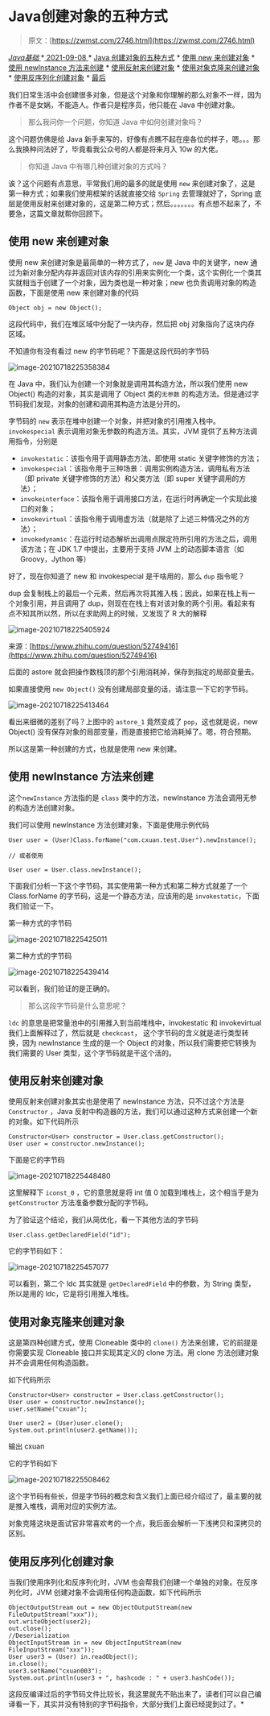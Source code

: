 <!--yml
category: 未分类
date: 0001-01-01 00:00:00
--->

# Java创建对象的五种方式

> 原文：[https://zwmst.com/2746.html](https://zwmst.com/2746.html)

   [ *Java基础* ](https://zwmst.com/java%e5%9f%ba%e7%a1%80)*[ <time datetime="2021-09-08T09:18:47+08:00"> 2021-09-08 </time> ](https://zwmst.com/2746.html)  *   [Java 创建对象的五种方式](#java-创建对象的五种方式)
    *   [使用 new 来创建对象](#使用-new-来创建对象)
    *   [使用 newInstance 方法来创建](#使用-newinstance-方法来创建)
    *   [使用反射来创建对象](#使用反射来创建对象)
    *   [使用对象克隆来创建对象](#使用对象克隆来创建对象)
    *   [使用反序列化创建对象](#使用反序列化创建对象)
    *   [最后](#最后)

我们日常生活中会创建很多对象，但是这个对象和你理解的那么对象不一样，因为作者不是女娲，不能造人。作者只是程序员，他只能在 Java 中创建对象。

> 那么我问你一个问题，你知道 Java 中如何创建对象吗？

这个问题仿佛是给 Java 新手来写的，好像有点瞧不起在座各位的样子，嗯。。。那么我换种问法好了，毕竟看我公众号的人都是将来月入 10w 的大佬。

> 你知道 Java 中有哪几种创建对象的方式吗？

诶？这个问题有点意思，平常我们用的最多的就是使用 `new` 来创建对象了，这是第一种方式；如果我们使用框架的话就直接交给 `Spring` 去管理就好了，Spring 底层是使用反射来创建对象的，这是第二种方式；然后。。。。。。。有点想不起来了，不要急，这篇文章就帮你回顾下。

## 使用 new 来创建对象

使用 new 来创建对象是最简单的一种方式了，`new` 是 Java 中的关键字，new 通过为新对象分配内存并返回对该内存的引用来实例化一个类，这个实例化一个类其实就相当于创建了一个对象，因为类也是一种对象；new 也负责调用对象的构造函数，下面是使用 new 来创建对象的代码

```
Object obj = new Object();
```

这段代码中，我们在堆区域中分配了一块内存，然后把 obj 对象指向了这块内存区域。

不知道你有没有看过 new 的字节码呢？下面是这段代码的字节码

![image-20210718225358384](img/519e949b825859ea2049dd97759f1a9d.png)

在 Java 中，我们认为创建一个对象就是调用其构造方法，所以我们使用 new Object() 构造的对象，其实是调用了 Object 类的`无参数` 的构造方法。但是通过字节码我们发现，对象的创建和调用其构造方法是分开的。

字节码的 `new` 表示在堆中创建一个对象，并把对象的引用推入栈中。`invokespecial` 表示调用对象无参数的构造方法。其实，JVM 提供了五种方法调用指令，分别是

*   `invokestatic`：该指令用于调用静态方法，即使用 static 关键字修饰的方法；
*   `invokespecial`：该指令用于三种场景：调用实例构造方法，调用私有方法（即 private 关键字修饰的方法）和父类方法（即 super 关键字调用的方法）；
*   `invokeinterface`：该指令用于调用接口方法，在运行时再确定一个实现此接口的对象；
*   `invokevirtual`：该指令用于调用虚方法（就是除了上述三种情况之外的方法）；
*   `invokedynamic`：在运行时动态解析出调用点限定符所引用的方法之后，调用该方法；在 JDK 1.7 中提出，主要用于支持 JVM 上的动态脚本语言（如 Groovy，Jython 等）

好了，现在你知道了 new 和 invokespecial 是干啥用的，那么 `dup` 指令呢？

dup 会复制栈上的最后一个元素，然后再次将其推入栈；因此，如果在栈上有一个对象引用，并且调用了 dup，则现在在栈上有对该对象的两个引用。看起来有点不知其所以然，所以在求助网上的时候，又发现了 R 大的解释

![image-20210718225405924](img/d4e458787ff1b314ba51986f33f355c8.png)

来源：[https://www.zhihu.com/question/52749416](https://www.zhihu.com/question/52749416)

后面的 astore 就会把操作数栈顶的那个引用消耗掉，保存到指定的局部变量去。

如果直接使用 `new Object()` 没有创建局部变量的话，请注意一下它的字节码。

![image-20210718225413464](img/f15496edb371103990801c2c972d2790.png)

看出来细微的差别了吗？上图中的 `astore_1` 竟然变成了 `pop`，这也就是说，new Object() 没有保存对象的局部变量，而是直接把它给消耗掉了。嗯，符合预期。

所以这是第一种创建的方式，也就是使用 new 来创建。

## 使用 newInstance 方法来创建

这个`newInstance` 方法指的是 `class` 类中的方法，newInstance 方法会调用无参的构造方法创建对象。

我们可以使用 newInstance 方法创建对象，下面是使用示例代码

```
User user = (User)Class.forName("com.cxuan.test.User").newInstance();

// 或者使用

User user = User.class.newInstance();
```

下面我们分析一下这个字节码，其实使用第一种方式和第二种方式就差了一个 Class.forName 的字节码，这是一个静态方法，应该用的是 `invokestatic`，下面我们验证一下。

第一种方式的字节码

![image-20210718225425011](img/1e645c4174a6323c3be383a978fa665c.png)

第二种方式的字节码

![image-20210718225439414](img/db682da39e2345e1c3da43f2536cba3d.png)

可以看到，我们验证的是正确的。

> 那么这段字节码是什么意思呢？

`ldc` 的意思是把常量池中的引用推入到当前堆栈中，invokestatic 和 invokevirtual 我们上面解释过了，然后就是 `checkcast`， 这个字节码的含义就是进行类型转换，因为 newInstance 生成的是一个 Object 的对象，所以我们需要把它转换为我们需要的 User 类型，这个字节码就是干这个活的。

## 使用反射来创建对象

使用反射来创建对象其实也是使用了 newInstance 方法，只不过这个方法是 `Constructor` ，Java 反射中构造器的方法，我们可以通过这种方式来创建一个新的对象。如下代码所示

```
Constructor<User> constructor = User.class.getConstructor();
User user = constructor.newInstance();
```

下面是它的字节码

![image-20210718225448480](img/c29f28c6e67a729842b391f86bb43d3b.png)

这里解释下 `iconst_0` ，它的意思就是将 int 值 0 加载到堆栈上，这个相当于是为 `getConstructor` 方法准备参数分配的字节码。

为了验证这个结论，我们从简优化，看一下其他方法的字节码

```
User.class.getDeclaredField("id");
```

它的字节码如下：

![image-20210718225457077](img/1b323da8e8002ad429d4b465f153ceab.png)

可以看到，第二个 ldc 其实就是 `getDeclaredField` 中的参数，为 String 类型，所以是用的 ldc，它是将引用推入堆栈。

## 使用对象克隆来创建对象

这是第四种创建方式，使用 Cloneable 类中的 `clone()` 方法来创建，它的前提是你需要实现 Cloneable 接口并实现其定义的 clone 方法。用 clone 方法创建对象并不会调用任何构造函数。

如下代码所示

```
Constructor<User> constructor = User.class.getConstructor();
User user = constructor.newInstance();
user.setName("cxuan");

User user2 = (User)user.clone();
System.out.println(user2.getName());
```

输出 cxuan

它的字节码如下

![image-20210718225508462](img/18d51bb44e2cd6deb63e3c40c25d080d.png)

这个字节码有些长，但是字节码的概念和含义我们上面已经介绍过了，最主要的就是推入堆栈，调用对应的实例方法。

对象克隆这块是面试官非常喜欢考的一个点，我后面会解析一下浅拷贝和深拷贝的区别。

## 使用反序列化创建对象

当我们使用序列化和反序列化时，JVM 也会帮我们创建一个单独的对象。在反序列化时，JVM 创建对象不会调用任何构造函数，如下代码所示

```
ObjectOutputStream out = new ObjectOutputStream(new FileOutputStream("xxx"));
out.writeObject(user2);
out.close();
//Deserialization
ObjectInputStream in = new ObjectInputStream(new FileInputStream("xxx"));
User user3 = (User) in.readObject();
in.close();
user3.setName("cxuan003");
System.out.println(user3 + ", hashcode : " + user3.hashCode());
```

这段反编译过后的字节码文件比较长，我这里就先不贴出来了，读者们可以自己编译看一下，其实并没有特别的字节码指令，大部分我们上面已经提到过了。*